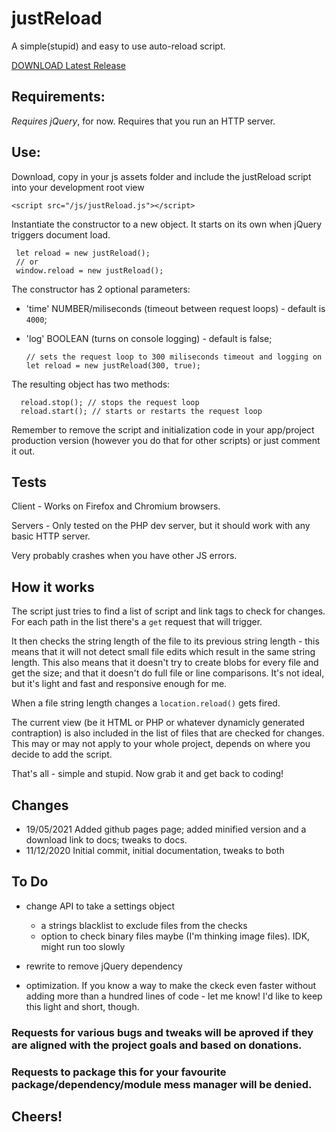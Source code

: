 # justReload

A simple(stupid) and easy to use auto-reload script.

[DOWNLOAD Latest Release](https://github.com/paulspades/justReload/releases/latest)

## Requirements:

_Requires jQuery_, for now.
Requires that you run an HTTP server.

## Use:

Download, copy in your js assets folder and include the justReload script into your development root view
  
    <script src="/js/justReload.js"></script>
  
Instantiate the constructor to a new object. It starts on its own when jQuery triggers document load.
    
     let reload = new justReload(); 
     // or 
     window.reload = new justReload();

The constructor has 2 optional parameters:
- 'time' NUMBER/miliseconds (timeout between request loops) - default is `4000`;
- 'log' BOOLEAN (turns on console logging) - default is false;

      // sets the request loop to 300 miliseconds timeout and logging on
      let reload = new justReload(300, true); 
      
The resulting object has two methods:
      
      reload.stop(); // stops the request loop
      reload.start(); // starts or restarts the request loop 
    
Remember to remove the script and initialization code in your app/project production version (however you do that for other scripts) or just comment it out.

## Tests

Client - Works on Firefox and Chromium browsers.

Servers - Only tested on the PHP dev server, but it should work with any basic HTTP server.

Very probably crashes when you have other JS errors.


## How it works

The script just tries to find a list of script and link tags to check for changes.
For each path in the list there's a `get` request that will trigger.

It then checks the string length of the file to its previous string length - this means that it will not detect small file edits which result in the same string length. This also means that it doesn't try to create blobs for every file and get the size; and that it doesn't do full file or line comparisons. It's not ideal, but it's light and fast and responsive enough for me.

When a file string length changes a `location.reload()` gets fired.

The current view (be it HTML or PHP or whatever dynamicly generated contraption) is also included in the list of files that are checked for changes. This may or may not apply to your whole project, depends on where you decide to add the script.

That's all - simple and stupid. Now grab it and get back to coding!

## Changes 

- 19/05/2021 Added github pages page; added minified version and a download link to docs; tweaks to docs.
- 11/12/2020 Initial commit, initial documentation, tweaks to both 

## To Do

- change API to take a settings object 
  - a strings blacklist to exclude files from the checks
  - option to check binary files maybe (I'm thinking image files). IDK, might run too slowly
  
- rewrite to remove jQuery dependency
  
- optimization. If you know a way to make the ckeck even faster without adding more than a hundred lines of code - let me know! I'd like to keep this light and short, though.


### Requests for various bugs and tweaks will be aproved if they are aligned with the project goals and based on donations.
### Requests to package this for your favourite package/dependency/module mess manager will be denied.

## Cheers!
 
